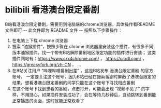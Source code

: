 # bilibili 看港澳台限定番剧
B站看港澳台限定番剧，需要用到电脑端的chrome浏览器，具体操作看README文件即可
-- 此文件即为 README 文件 --
按照以下步骤操作：
1. 在电脑上下载 chrome 浏览器
2. 搜索 “油猴插件”，按照步骤在 chrome 浏览器里安装这个插件，有很多不同版本油猴插件，找一个带有B站解除番剧地区限定功能的插件进行安装；
   这类插件网站有：https://www.crx4chrome.com/ ，
   https://crxdl.com/ ，
   https://greasyfork.org/zh-CN ，
   ...
3. 在B站关注用户 “哔哩哔哩番剧出差” ，这是B站发布 港澳台限定番剧 的官方账号，
   一定要关注这个账号，因为B站已经在搜索番剧时屏蔽了港澳台限定的结果，想看港澳台限定番剧的同学只能在这个账号下寻找相应番剧
4. 在这个账号下找到想看的番剧，点击打开，可能会出现 “视频不见了” 的字样，不用担心，如果插件安装成功了，会在等待几秒钟后，自动跳转到番剧能正常播放的页面，这时就能正常观看了
